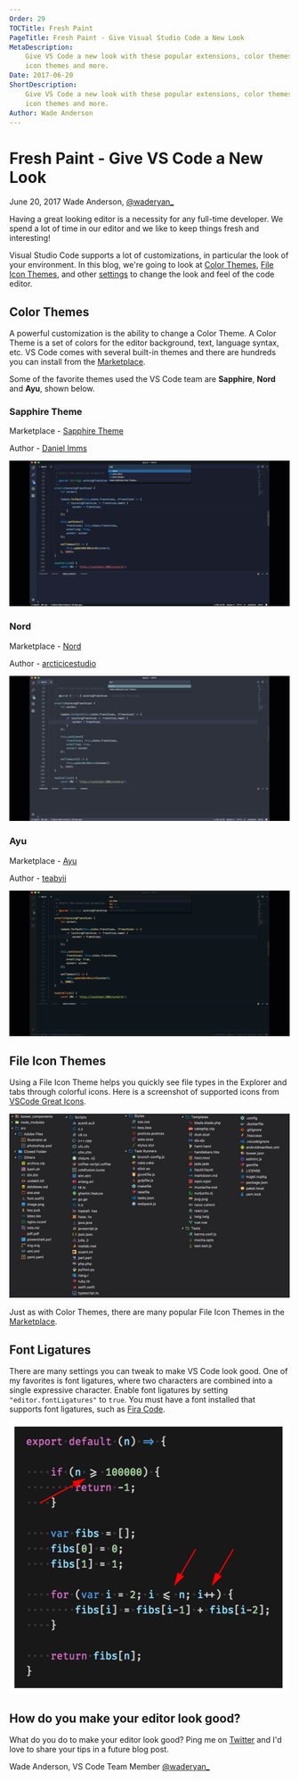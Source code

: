 ```yaml
---
Order: 29
TOCTitle: Fresh Paint
PageTitle: Fresh Paint - Give Visual Studio Code a New Look
MetaDescription:
    Give VS Code a new look with these popular extensions, color themes, file
    icon themes and more.
Date: 2017-06-20
ShortDescription:
    Give VS Code a new look with these popular extensions, color themes, file
    icon themes and more.
Author: Wade Anderson
---
```


# Fresh Paint - Give VS Code a New Look

June 20, 2017 Wade Anderson, [@waderyan\_](https://twitter.com/waderyan_)

Having a great looking editor is a necessity for any full-time developer. We
spend a lot of time in our editor and we like to keep things fresh and
interesting!

Visual Studio Code supports a lot of customizations, in particular the look of
your environment. In this blog, we're going to look at
[Color Themes](/docs/getstarted/themes.md),
[File Icon Themes](/docs/getstarted/themes.md#icon-themes), and other
[settings](/docs/getstarted/settings.md) to change the look and feel of the code
editor.

## Color Themes

A powerful customization is the ability to change a Color Theme. A Color Theme
is a set of colors for the editor background, text, language syntax, etc. VS
Code comes with several built-in themes and there are hundreds you can install
from the
[Marketplace](https://marketplace.visualstudio.com/search?term=tag%3A%22color%20theme%22&target=VSCode&category=Themes&sortBy=Downloads).

<div class="marketplace-popular-color-themes"></div>

Some of the favorite themes used the VS Code team are **Sapphire**, **Nord** and
**Ayu**, shown below.

### Sapphire Theme

Marketplace -
[Sapphire Theme](https://marketplace.visualstudio.com/items?itemName=Tyriar.theme-sapphire)

Author -
[Daniel Imms](https://marketplace.visualstudio.com/search?term=publisher%3A%22Daniel%20Imms%22&target=VSCode&category=All%20categories&sortBy=Relevance)

![sapphire color theme](themes-sapphire.gif)

### Nord

Marketplace -
[Nord](https://marketplace.visualstudio.com/items?itemName=arcticicestudio.nord-visual-studio-code)

Author -
[arcticicestudio](https://marketplace.visualstudio.com/search?term=publisher%3A%22arcticicestudio%22&target=VSCode&category=All%20categories&sortBy=Relevance)

![nord color theme](themes-nord.gif)

### Ayu

Marketplace -
[Ayu](https://marketplace.visualstudio.com/items?itemName=teabyii.ayu)

Author -
[teabyii](https://marketplace.visualstudio.com/search?term=publisher%3A%22teabyii%22&target=VSCode&category=All%20categories&sortBy=Relevance)

![ayu color theme](themes-ayu.gif)

## File Icon Themes

Using a File Icon Theme helps you quickly see file types in the Explorer and
tabs through colorful icons. Here is a screenshot of supported icons from
[VSCode Great Icons](https://marketplace.visualstudio.com/items?itemName=emmanuelbeziat.vscode-great-icons).

![vscode great icons](vscode-great-icons.jpg)

Just as with Color Themes, there are many popular File Icon Themes in the
[Marketplace](https://marketplace.visualstudio.com/search?term=tag%3A%22icon%20theme%22&target=VSCode&category=Themes&sortBy=Downloads).

<div class="marketplace-popular-file-icon-themes"></div>

## Font Ligatures

There are many settings you can tweak to make VS Code look good. One of my
favorites is font ligatures, where two characters are combined into a single
expressive character. Enable font ligatures by setting `"editor.fontLigatures"`
to `true`. You must have a font installed that supports font ligatures, such as
[Fira Code](https://github.com/tonsky/FiraCode).

![font ligatures](font-ligatures-annotated.png)

## How do you make your editor look good?

What do you do to make your editor look good? Ping me on
[Twitter](https://twitter.com/waderyan_) and I'd love to share your tips in a
future blog post.

Wade Anderson, VS Code Team Member [@waderyan\_](https://twitter.com/waderyan_)
